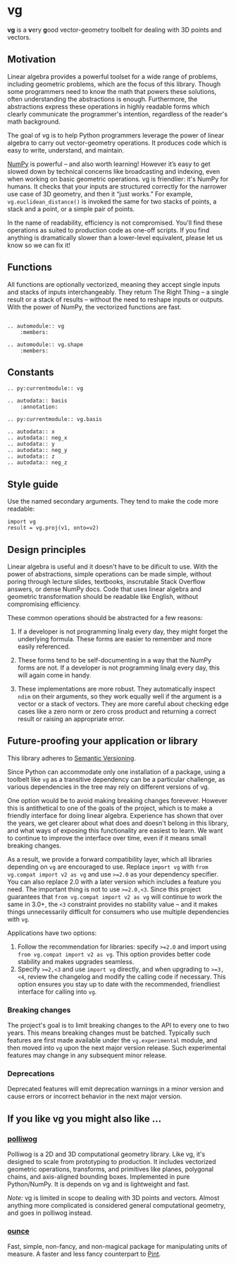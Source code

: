 vg
==

**vg** is a **v**ery **g**ood vector-geometry toolbelt for dealing with 3D
points and vectors.

Motivation
----------

Linear algebra provides a powerful toolset for a wide range of problems,
including geometric problems, which are the focus of this library. Though
some programmers need to know the math that powers these solutions, often
understanding the abstractions is enough. Furthermore, the abstractions
express these operations in highly readable forms which clearly communicate
the programmer's intention, regardless of the reader's math background.

The goal of vg is to help Python programmers leverage the power of linear
algebra to carry out vector-geometry operations. It produces code which
is easy to write, understand, and maintain.

[NumPy][] is powerful – and also worth learning! However it’s easy to get
slowed down by technical concerns like broadcasting and indexing, even
when working on basic geometric operations. vg is friendlier: it's
NumPy for humans. It checks that your inputs are structured correctly for the
narrower use case of 3D geometry, and then it &ldquo;just works.&rdquo;
For example, `vg.euclidean_distance()` is invoked the same for two stacks
of points, a stack and a point, or a simple pair of points.

In the name of readability, efficiency is not compromised. You'll find these
operations as suited to production code as one-off scripts. If you find
anything is dramatically slower than a lower-level equivalent, please let us
know so we can fix it!

[numpy]: https://www.numpy.org/


Functions
---------

All functions are optionally vectorized, meaning they accept single inputs and
stacks of inputs interchangeably. They return The Right Thing &ndash; a single
result or a stack of results &ndash; without the need to reshape inputs or
outputs. With the power of NumPy, the vectorized functions are fast.

```{eval-rst}

.. automodule:: vg
    :members:

.. automodule:: vg.shape
    :members:

```


Constants
---------

```{eval-rst}
.. py:currentmodule:: vg

.. autodata:: basis
    :annotation:

.. py:currentmodule:: vg.basis

.. autodata:: x
.. autodata:: neg_x
.. autodata:: y
.. autodata:: neg_y
.. autodata:: z
.. autodata:: neg_z

```


Style guide
-----------

Use the named secondary arguments. They tend to make the code more readable:

    import vg
    result = vg.proj(v1, onto=v2)


Design principles
-----------------

Linear algebra is useful and it doesn't have to be dificult to use. With the
power of abstractions, simple operations can be made simple, without poring
through lecture slides, textbooks, inscrutable Stack Overflow answers, or
dense NumPy docs. Code that uses linear algebra and geometric transformation
should be readable like English, without compromising efficiency.

These common operations should be abstracted for a few reasons:

1. If a developer is not programming linalg every day, they might forget the
   underlying formula. These forms are easier to remember and more easily
   referenced.

2. These forms tend to be self-documenting in a way that the NumPy forms are
   not. If a developer is not programming linalg every day, this will again
   come in handy.

3. These implementations are more robust. They automatically inspect `ndim`
   on their arguments, so they work equally well if the argument is a vector
   or a stack of vectors. They are more careful about checking edge cases
   like a zero norm or zero cross product and returning a correct result
   or raising an appropriate error.


Future-proofing your application or library
-------------------------------------------

This library adheres to [Semantic Versioning][semver].

[semver]: https://semver.org/

Since Python can accommodate only one installation of a package, using a
toolbelt like `vg` as a transitive dependency can be a particular challenge, as
various dependencies in the tree may rely on different versions of vg.

One option would be to avoid making breaking changes forevever. However this is 
antithetical to one of the goals of the project, which is to make a friendly
interface for doing linear algebra. Experience has shown that over the years,
we get clearer about what does and doesn't belong in this library, and what ways
of exposing this functionality are easiest to learn. We want to continue to
improve the interface over time, even if it means small breaking changes.

As a result, we provide a forward compatibility layer, which all libraries
depending on `vg` are encouraged to use. Replace `import vg` with
`from vg.compat import v2 as vg` and use `>=2.0` as your dependency specifier.
You can also replace 2.0 with a later version which includes a feature you
need. The important thing is not to use `>=2.0,<3`. Since this project
guarantees that `from vg.compat import v2 as vg` will continue to work the same
in 3.0+, the `<3` constraint provides no stability value &ndash; and it makes
things unnecessarily difficult for consumers who use multiple dependencies with
`vg`.

Applications have two options:

1. Follow the recommendation for libraries: specify `>=2.0` and import using
   `from vg.compat import v2 as vg`. This option provides better code stability
   and makes upgrades seamless.
2. Specify `>=2,<3` and use `import vg` directly, and when upgrading to
   `>=3,<4`, review the changelog and modify the calling code if necessary.
   This option ensures you stay up to date with the recommended, friendliest
   interface for calling into `vg`.

### Breaking changes

The project's goal is to limit breaking changes to the API to every one to two
years. This means breaking changes must be batched. Typically such features are
first made available under the `vg.experimental` module, and then moved into
`vg` upon the next major version release. Such experimental features may change
in any subsequent minor release.

### Deprecations

Deprecated features will emit deprecation warnings in a minor version and cause
errors or incorrect behavior in the next major version.


If you like vg you might also like &hellip;
-------------------------------------------

### [polliwog][]

Polliwog is a 2D and 3D computational geometry library. Like vg, it's designed
to scale from prototyping to production. It includes vectorized geometric
operations, transforms, and primitives like planes, polygonal chains, and
axis-aligned bounding boxes. Implemented in pure Python/NumPy. It is depends on
vg and is lightweight and fast.

*Note:* vg is limited in scope to dealing with 3D points and vectors. Almost
anything more complicated is considered general computational geometry, and goes
in polliwog instead.

### [ounce][]

Fast, simple, non-fancy, and non-magical package for manipulating units of
measure. A faster and less fancy counterpart to [Pint][].

[polliwog]: https://polliwog.readthedocs.io/en/latest/
[ounce]: https://ounce.readthedocs.io/en/latest/
[pint]: https://pint.readthedocs.io/en/stable/
